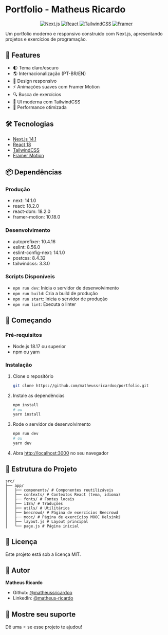 # Portfolio - Matheus Ricardo

<div align="center">
  
  [![Next.js](https://img.shields.io/badge/Next.js-000000?style=for-the-badge&logo=next.js&logoColor=white)](https://nextjs.org/)
  [![React](https://img.shields.io/badge/React-20232A?style=for-the-badge&logo=react&logoColor=61DAFB)](https://reactjs.org/)
  [![TailwindCSS](https://img.shields.io/badge/Tailwind_CSS-38B2AC?style=for-the-badge&logo=tailwind-css&logoColor=white)](https://tailwindcss.com/)
  [![Framer](https://img.shields.io/badge/Framer-black?style=for-the-badge&logo=framer&logoColor=blue)](https://www.framer.com/)
  
</div>

Um portfolio moderno e responsivo construído com Next.js, apresentando projetos e exercícios de programação.

## 🌟 Features

- 🌓 Tema claro/escuro
- 🌎 Internacionalização (PT-BR/EN)
- 📱 Design responsivo
- ⚡ Animações suaves com Framer Motion
- 🔍 Busca de exercícios
- 🎨 UI moderna com TailwindCSS
- 🚀 Performance otimizada

## 🛠️ Tecnologias

- [Next.js 14.1](https://nextjs.org/)
- [React 18](https://reactjs.org/)
- [TailwindCSS](https://tailwindcss.com/)
- [Framer Motion](https://www.framer.com/motion/)

## 📦 Dependências

### Produção
- next: 14.1.0
- react: 18.2.0
- react-dom: 18.2.0
- framer-motion: 10.18.0

### Desenvolvimento
- autoprefixer: 10.4.16
- eslint: 8.56.0
- eslint-config-next: 14.1.0
- postcss: 8.4.32
- tailwindcss: 3.3.0

### Scripts Disponíveis
- `npm run dev`: Inicia o servidor de desenvolvimento
- `npm run build`: Cria a build de produção
- `npm run start`: Inicia o servidor de produção
- `npm run lint`: Executa o linter

## 🚀 Começando

### Pré-requisitos

- Node.js 18.17 ou superior
- npm ou yarn

### Instalação

1. Clone o repositório
   ```bash
   git clone https://github.com/matheussricardoo/portfolio.git
   ```

2. Instale as dependências
   ```bash
   npm install
   # ou
   yarn install
   ```

3. Rode o servidor de desenvolvimento
   ```bash
   npm run dev
   # ou
   yarn dev
   ```

4. Abra [http://localhost:3000](http://localhost:3000) no seu navegador

## 📁 Estrutura do Projeto

```
src/
├── app/
│   ├── components/ # Componentes reutilizáveis
│   ├── contexts/ # Contextos React (tema, idioma)
│   ├── fonts/ # Fontes locais
│   ├── i18n/ # Traduções
│   ├── utils/ # Utilitários
│   ├── beecrowd/ # Página de exercícios Beecrowd
│   ├── mooc/ # Página de exercícios MOOC Helsinki
│   ├── layout.js # Layout principal
│   └── page.js # Página inicial
```

## 📄 Licença

Este projeto está sob a licença MIT.

## 👤 Autor

**Matheus Ricardo**

* Github: [@matheussricardoo](https://github.com/matheussricardoo)
* LinkedIn: [@matheus-ricardo](https://www.linkedin.com/in/matheus-ricardo-426452266/)

## 🌟 Mostre seu suporte

Dê uma ⭐️ se esse projeto te ajudou!
